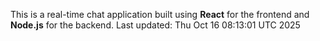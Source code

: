 This is a real-time chat application built using **React** for the frontend and **Node.js** for the backend.
Last updated: Thu Oct 16 08:13:01 UTC 2025
